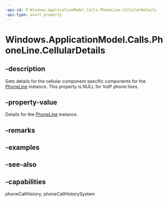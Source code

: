 ```yaml
---
-api-id: P:Windows.ApplicationModel.Calls.PhoneLine.CellularDetails
-api-type: winrt property
---
```


<!-- Property syntax
public Windows.ApplicationModel.Calls.PhoneLineCellularDetails CellularDetails { get; }
-->

# Windows.ApplicationModel.Calls.PhoneLine.CellularDetails

## -description
Gets details for the cellular component specific components for the [PhoneLine](phoneline.md) instance. This property is NULL for VoIP phone lines.

## -property-value
Details for the [PhoneLine](phoneline.md) instance.

## -remarks

## -examples

## -see-also

## -capabilities
phoneCallHistory, phoneCallHistorySystem
